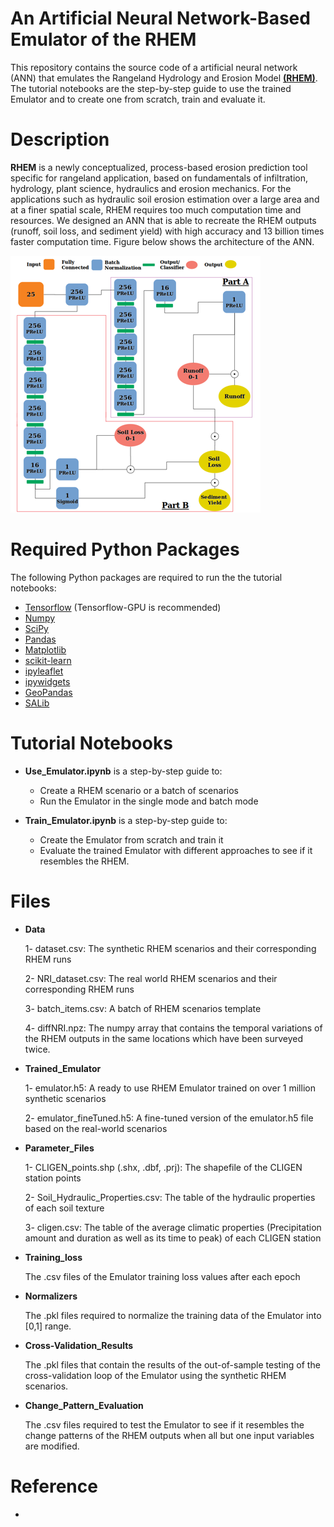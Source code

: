
# An Artificial Neural Network-Based Emulator of the RHEM

This repository contains the source code of a artificial neural network (ANN) that emulates the Rangeland Hydrology and Erosion Model [**(RHEM)**](https://dss.tucson.ars.ag.gov/rhem/). 
The tutorial notebooks are the step-by-step guide to use the trained Emulator and to create one from scratch, train and evaluate it.

# Description

**RHEM** is a newly conceptualized, process-based erosion prediction tool specific for rangeland application, based on fundamentals of infiltration, hydrology, plant science,
hydraulics and erosion mechanics. 
For the applications such as hydraulic soil erosion estimation over a large area and at a finer spatial scale, RHEM requires too much computation time and resources. 
We designed an ANN that is able to recreate the RHEM outputs 
(runoff, soil loss, and sediment yield) with high accuracy and 13 billion times faster computation time. Figure below shows the architecture of the ANN.

![](emulator.png)

# Required Python Packages

The following Python packages are required to run the the tutorial notebooks:

- [Tensorflow](https://www.tensorflow.org/) (Tensorflow-GPU is recommended)
- [Numpy](https://numpy.org/)
- [SciPy](https://scipy.org/)
- [Pandas](https://pandas.pydata.org/)
- [Matplotlib](https://matplotlib.org/)
- [scikit-learn](https://scikit-learn.org/stable/)
- [ipyleaflet](https://ipyleaflet.readthedocs.io/en/latest/)
- [ipywidgets](https://ipywidgets.readthedocs.io/en/latest/)
- [GeoPandas](https://geopandas.org/en/stable/)
- [SALib](https://salib.readthedocs.io/en/latest/)

# Tutorial Notebooks

- **Use_Emulator.ipynb** is a step-by-step guide to:
  - Create a RHEM scenario or a batch of scenarios 
  - Run the Emulator in the single mode and batch mode

- **Train_Emulator.ipynb** is a step-by-step guide to:
  - Create the Emulator from scratch and train it
  - Evaluate the trained Emulator with different approaches to see if it resembles the RHEM.

# Files

- **Data**

  1- dataset.csv: The synthetic RHEM scenarios and their corresponding RHEM runs 

  2- NRI_dataset.csv: The real world RHEM scenarios and their corresponding RHEM runs
  
  3- batch_items.csv: A batch of RHEM scenarios template

  4- diffNRI.npz: The numpy array that contains the temporal variations of the RHEM outputs in the same locations which have been surveyed twice.

- **Trained_Emulator**

  1- emulator.h5: A ready to use RHEM Emulator trained on over 1 million synthetic scenarios
  
  2- emulator_fineTuned.h5: A fine-tuned version of the emulator.h5 file based on the real-world scenarios

- **Parameter_Files**

  1- CLIGEN_points.shp (.shx, .dbf, .prj): The shapefile of the CLIGEN station points
  
  2- Soil_Hydraulic_Properties.csv: The table of the hydraulic properties of each soil texture

  3- cligen.csv: The table of the average climatic properties (Precipitation amount and duration as well as its time to peak) of each CLIGEN station

- **Training_loss** 
  
  The .csv files of the Emulator training loss values after each epoch

- **Normalizers** 

  The .pkl files required to normalize the training data of the Emulator into [0,1] range.

- **Cross-Validation_Results**
  
  The .pkl files that contain the results of the out-of-sample testing of the cross-validation loop of the Emulator using the synthetic RHEM scenarios.

- **Change_Pattern_Evaluation**
  
  The .csv files required to test the Emulator to see if it resembles the change patterns of the RHEM outputs when all but one input variables are modified.

# Reference
- 

